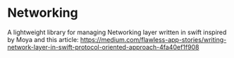 # Networking

A lightweight library for managing Networking layer written in swift inspired by Moya and this article: https://medium.com/flawless-app-stories/writing-network-layer-in-swift-protocol-oriented-approach-4fa40ef1f908

